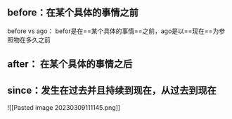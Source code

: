 ## before：在某个具体的事情之前
before vs ago： befor是在==某个具体的事情==之前，ago是以==现在==为参照物在多久之前

## after： 在某个具体的事情之后

## since：发生在过去并且持续到现在，从过去到现在
![[Pasted image 20230309111145.png]]



